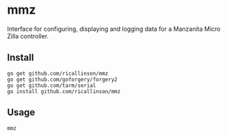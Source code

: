 # mmz

Interface for configuring, displaying and logging data for a Manzanita Micro Zilla controller.

## Install

    go get github.com/ricallinson/mmz
    go get github.com/goforgery/forgery2
    go get github.com/tarm/serial
    go install github.com/ricallinson/mmz

## Usage

    mmz

